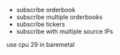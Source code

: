 - subscribe orderbook
- subscribe multiple orderbooks
- subscribe tickers
- subscribe with multiple source IPs


use cpu 29 in baremetal
